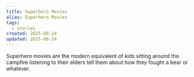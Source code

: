 ```yaml
---
title: Superhero Movies
alias: Superhero Movies
tags:
  - stories
created: 2025-08-24
updated: 2025-08-24
---
```


Superhero movies are the modern equivalent of kids sitting around the campfire listening to their elders tell them about how they fought a bear or whatever.